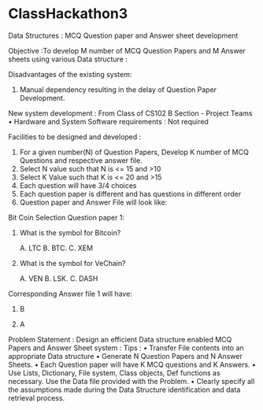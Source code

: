 # ClassHackathon3
Data Structures : MCQ Question paper and Answer sheet development 

Objective :To develop M number of MCQ Question Papers  and M Answer sheets using various Data structure :

Disadvantages of the existing system: 

1.	Manual dependency resulting in the delay of Question Paper Development. 

New system development : From Class of CS102 B Section - Project Teams
•	Hardware and  System Software requirements : Not required

Facilities to be designed and developed :

1.	For a given number(N) of Question Papers, Develop K number of MCQ Questions and respective answer file.
2.	Select  N value such that N is <= 15 and >10
3.	Select  K Value  such that K is <= 20 and >15
4.	Each question will have 3/4 choices
5.	Each question paper is different and has questions in different order
6.	Question paper and Answer File will look like:

   Bit Coin Selection Question paper 1:
 1.	What is the symbol for Bitcoin?

    A.	LTC       B.  BTC.       C.  XEM

 2.	What is the symbol for VeChain?

    A.	VEN        B.  LSK.        C. DASH

   Corresponding Answer file 1 will have:
 1.	B

 2.	A

Problem Statement : Design an efficient Data structure enabled MCQ Papers and Answer Sheet system : 
Tips :
•	Transfer File contents into an appropriate Data structure 
•	Generate N Question Papers and N Answer Sheets. 
•	Each Question paper will have K MCQ questions and K Answers. 
•	Use Lists, Dictionary, File system, Class objects, Def functions as necessary. Use the Data file provided with the Problem.
•	Clearly specify all the assumptions made during the Data Structure identification and data retrieval process. 




